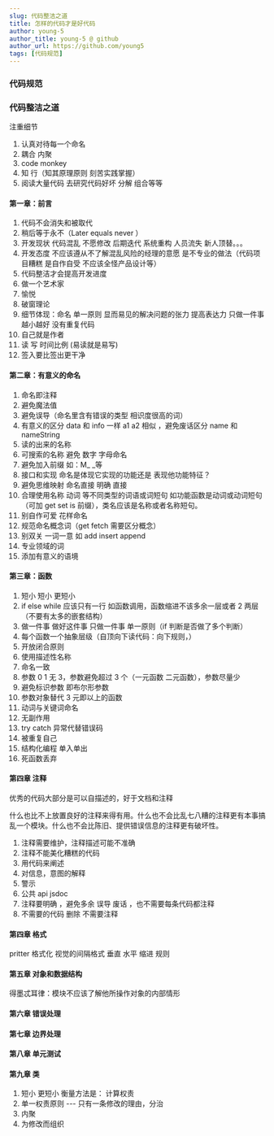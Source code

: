 ```yaml
---
slug: 代码整洁之道
title: 怎样的代码才是好代码
author: young-5
author_title: young-5 @ github
author_url: https://github.com/young5
tags: [代码规范]
---
```


### 代码规范

### 代码整洁之道

注重细节

1. 认真对待每一个命名
2. 耦合 内聚
3. code monkey
4. 知 行（知其原理原则 刻苦实践掌握）
5. 阅读大量代码 去研究代码好坏 分解 组合等等

#### 第一章：前言

1. 代码不会消失和被取代
2. 稍后等于永不（Later equals never ）
3. 开发现状 代码混乱 不愿修改 后期迭代 系统重构 人员流失 新人顶替。。。
4. 开发态度 不应该遵从不了解混乱风险的经理的意愿 是不专业的做法（代码项目糟糕 是自作自受 不应该全怪产品设计等）
5. 代码整洁才会提高开发进度
6. 做一个艺术家
7. 愉悦
8. 破窗理论
9. 细节体现：命名 单一原则 显而易见的解决问题的张力 提高表达力 只做一件事 越小越好 没有重复代码
10. 自己就是作者
11. 读 写 时间比例 (易读就是易写)
12. 签入要比签出更干净

#### 第二章：有意义的命名

1. 命名即注释
2. 避免魔法值
3. 避免误导（命名里含有错误的类型 相识度很高的词）
4. 有意义的区分 data 和 info 一样 a1 a2 相似 ，避免废话区分 name 和 nameString
5. 读的出来的名称
6. 可搜索的名称 避免 数字 字母命名
7. 避免加入前缀 如：M\_ \_等
8. 接口和实现 命名是体现它实现的功能还是 表现他功能特征？
9. 避免思维映射 命名直接 明确 直接
10. 合理使用名称 动词 等不同类型的词语或词短句 如功能函数是动词或动词短句（可加 get set is 前缀），类名应该是名称或者名称短句。
11. 别自作可爱 花样命名
12. 规范命名概念词（get fetch 需要区分概念）
13. 别双关 一词一意 如 add insert append
14. 专业领域的词
15. 添加有意义的语境

#### 第三章：函数

1. 短小 短小 更短小
2. if else while 应该只有一行 如函数调用，函数缩进不该多余一层或者 2 两层（不要有太多的嵌套结构）
3. 做一件事 做好这件事 只做一件事 单一原则（if 判断是否做了多个判断）
4. 每个函数一个抽象层级（自顶向下读代码：向下规则，）
5. 开放闭合原则
6. 使用描述性名称
7. 命名一致
8. 参数 0 1 无 3，参数避免超过 3 个（一元函数 二元函数），参数尽量少
9. 避免标识参数 即布尔形参数
10. 参数对象替代 3 元即以上的函数
11. 动词与关键词命名
12. 无副作用
13. try catch 异常代替错误码
14. 被重复自己
15. 结构化编程 单入单出
16. 死函数丢弃

#### 第四章 注释

优秀的代码大部分是可以自描述的，好于文档和注释

什么也比不上放置良好的注释来得有用。什么也不会比乱七八糟的注释更有本事搞乱一个模块。什么也不会比陈旧、提供错误信息的注释更有破坏性。

1. 注释需要维护，注释描述可能不准确
2. 注释不能美化糟糕的代码
3. 用代码来阐述
4. 对信息，意图的解释
5. 警示
6. 公共 api jsdoc
7. 注释要明确 ，避免多余 误导 废话 ，也不需要每条代码都注释
8. 不需要的代码 删除 不需要注释

#### 第四章 格式

pritter 格式化 视觉的间隔格式 垂直 水平 缩进 规则

#### 第五章 对象和数据结构

得墨忒耳律：模块不应该了解他所操作对象的内部情形

#### 第六章 错误处理

#### 第七章 边界处理

#### 第八章 单元测试

#### 第九章 类

1. 短小 更短小 衡量方法是： 计算权责
2. 单一权责原则 --- 只有一条修改的理由，分治
3. 内聚
4. 为修改而组织
